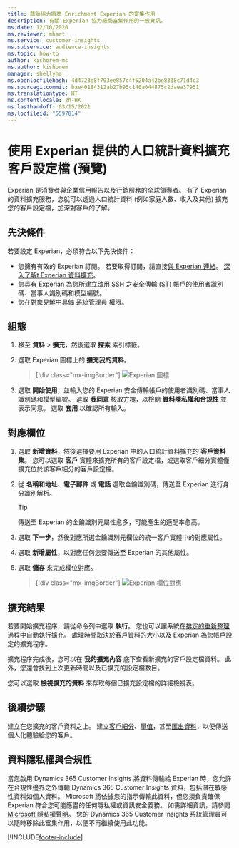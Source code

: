 ```yaml
---
title: 藉助協力廠商 Enrichment Experian 的富集作用
description: 有關 Experian 協力廠商富集作用的一般資訊。
ms.date: 12/10/2020
ms.reviewer: mhart
ms.service: customer-insights
ms.subservice: audience-insights
ms.topic: how-to
author: kishorem-ms
ms.author: kishorem
manager: shellyha
ms.openlocfilehash: 4d4723e8f793ee857c4f5204a42be8338c71d4c3
ms.sourcegitcommit: bae40184312ab27b95c140a044875c2daea37951
ms.translationtype: HT
ms.contentlocale: zh-HK
ms.lasthandoff: 03/15/2021
ms.locfileid: "5597814"
---
```

# <a name="enrich-customer-profiles-with-demographics-from-experian-preview"></a>使用 Experian 提供的人口統計資料擴充客戶設定檔 (預覽)

Experian 是消費者與企業信用報告以及行銷服務的全球領導者。 有了 Experian 的資料擴充服務，您就可以透過人口統計資料 (例如家庭人數、收入及其他) 擴充您的客戶設定檔，加深對客戶的了解。

## <a name="prerequisites"></a>先決條件

若要設定 Experian，必須符合以下先決條件：

- 您擁有有效的 Experian 訂閱。 若要取得訂閱，請直接[與 Experian 連絡](https://www.experian.com/marketing-services/contact)。 [深入了解t Experian 資料擴充](https://www.experian.com/marketing-services/microsoft?cmpid=ems_web_mci_cdppage)。
- 您具有 Experian 為您所建立啟用 SSH 之安全傳輸 (ST) 帳戶的使用者識別碼、當事人識別碼和模型編號。
- 您在對象見解中具備 [系統管理員](permissions.md#administrator) 權限。

## <a name="configuration"></a>組態

1. 移至 **資料** > **擴充**，然後選取 **探索** 索引標籤。

1. 選取 Experian 圖標上的 **擴充我的資料**。

   > [!div class="mx-imgBorder"]
   > ![Experian 圖標](media/experian-tile.png "Experian 圖標")

1. 選取 **開始使用**，並輸入您的 Experian 安全傳輸帳戶的使用者識別碼、當事人識別碼和模型編號。 選取 **我同意** 核取方塊，以檢閱 **資料隱私權和合規性** 並表示同意。 選取 **套用** 以確認所有輸入。

## <a name="map-your-fields"></a>對應欄位

1.  選取 **新增資料**，然後選擇要用 Experian 中的人口統計資料擴充的 **客戶資料集**。 您可以選取 **客戶** 實體來擴充所有的客戶設定檔，或選取客戶細分實體僅擴充位於該客戶細分的客戶設定檔。

1. 從 **名稱和地址**、**電子郵件** 或 **電話** 選取金鑰識別碼，傳送至 Experian 進行身分識別解析。

   > [!TIP]
   > 傳送至 Experian 的金鑰識別元屬性愈多，可能產生的適配率愈高。

1. 選取 **下一步**，然後對應所選金鑰識別元欄位的統一客戶實體中的對應屬性。

1. 選取 **新增屬性**，以對應任何您要傳送至 Experian 的其他屬性。

1.  選取 **儲存** 來完成欄位對應。

    > [!div class="mx-imgBorder"]
    > ![Experian 欄位對應](media/experian-field-mapping.png "Experian 欄位對應")

## <a name="enrichment-results"></a>擴充結果

若要開始擴充程序，請從命令列中選取 **執行**。 您也可以讓系統在[排定的重新整理](system.md#schedule-tab)過程中自動執行擴充。 處理時間取決於客戶資料的大小以及 Experian 為您帳戶設定的擴充程序。

擴充程序完成後，您可以在 **我的擴充內容** 底下查看新擴充的客戶設定檔資料。 此外，您還會找到上次更新時間以及已擴充的設定檔數目。

您可以選取 **檢視擴充的資料** 來存取每個已擴充設定檔的詳細檢視表。

## <a name="next-steps"></a>後續步驟

建立在您擴充的客戶資料之上。 建立[客戶細分](segments.md)、[量值](measures.md)，甚至[匯出資料](export-destinations.md)，以便傳送個人化體驗給您的客戶。

## <a name="data-privacy-and-compliance"></a>資料隱私權與合規性

當您啟用 Dynamics 365 Customer Insights 將資料傳輸給 Experian 時，您允許在合規性邊界之外傳輸 Dynamics 365 Customer Insights 資料，包括潛在敏感性資料如個人資料。 Microsoft 將依據您的指示傳輸此資料，但您須負責確保 Experian 符合您可能應盡的任何隱私權或資訊安全義務。 如需詳細資訊，請參閱 [Microsoft 隱私權聲明](https://go.microsoft.com/fwlink/?linkid=396732)。
您的 Dynamics 365 Customer Insights 系統管理員可以隨時移除此富集作用，以便不再繼續使用此功能。


[!INCLUDE[footer-include](../includes/footer-banner.md)]